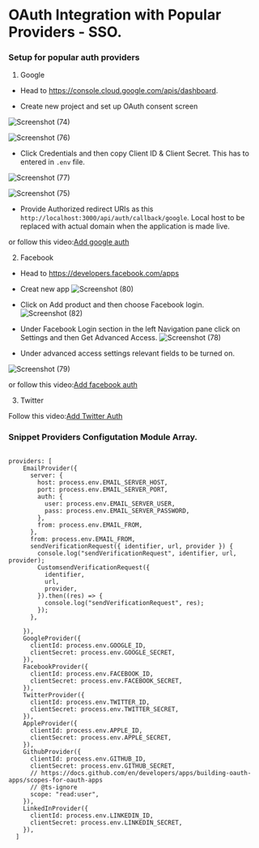# OAuth Integration with Popular Providers - SSO.

### Setup for popular auth providers

1. Google

- Head to https://console.cloud.google.com/apis/dashboard.

- Create new project and set up OAuth consent screen

![Screenshot (74)](https://user-images.githubusercontent.com/69457813/226809591-68320823-ff78-4fc4-a28a-7f1f7e4c3732.png)

![Screenshot (76)](https://user-images.githubusercontent.com/69457813/226809600-84ca4952-573d-4fd7-9c1d-801069cc5281.png)

- Click Credentials and then copy Client ID & Client Secret. This has to entered in `.env` file.

![Screenshot (77)](https://user-images.githubusercontent.com/69457813/226809608-d7a0040b-7d41-4e7e-80a0-a3ec91c321cf.png)

![Screenshot (75)](https://user-images.githubusercontent.com/69457813/226809598-f0e525d4-11e4-4c42-a2c6-658a9ef67366.png)

- Provide Authorized redirect URIs as this `http://localhost:3000/api/auth/callback/google`. Local host to be replaced with actual domain when the application is made live.

or follow this video:[Add google auth](https://youtu.be/QXgFaHEuJOE)

2. Facebook

- Head to https://developers.facebook.com/apps

- Creat new app
  ![Screenshot (80)](https://user-images.githubusercontent.com/69457813/226816968-bd6275a4-c42d-40ea-9bae-b329781dd11a.png)

- Click on Add product and then choose Facebook login.
  ![Screenshot (82)](https://user-images.githubusercontent.com/69457813/226816976-9483aa5d-73a9-493a-a47d-afb85f69ffaa.png)

- Under Facebook Login section in the left Navigation pane click on Settings and then Get Advanced Access.
  ![Screenshot (78)](https://user-images.githubusercontent.com/69457813/226816984-10f96b4d-081e-4002-a13e-25678fbdf4da.png)

- Under advanced access settings relevant fields to be turned on.

![Screenshot (79)](https://user-images.githubusercontent.com/69457813/226816985-acb60ef9-594f-4efd-a80b-9de10d279927.png)

or follow this video:[Add facebook auth](https://youtu.be/eTpkgNBmrX8)

3. Twitter

Follow this video:[Add Twitter Auth](https://www.youtube.com/watch?v=Z6ibMSJIwlk&t)

### Snippet  Providers Configutation Module Array.

``` 

providers: [
    EmailProvider({
      server: {
        host: process.env.EMAIL_SERVER_HOST,
        port: process.env.EMAIL_SERVER_PORT,
        auth: {
          user: process.env.EMAIL_SERVER_USER,
          pass: process.env.EMAIL_SERVER_PASSWORD,
        },
        from: process.env.EMAIL_FROM,
      },
      from: process.env.EMAIL_FROM,
      sendVerificationRequest({ identifier, url, provider }) {
        console.log("sendVerificationRequest", identifier, url, provider);
        CustomsendVerificationRequest({
          identifier,
          url,
          provider,
        }).then((res) => {
          console.log("sendVerificationRequest", res);
        });
      },
      
    }),
    GoogleProvider({
      clientId: process.env.GOOGLE_ID,
      clientSecret: process.env.GOOGLE_SECRET,
    }),
    FacebookProvider({
      clientId: process.env.FACEBOOK_ID,
      clientSecret: process.env.FACEBOOK_SECRET,
    }),
    TwitterProvider({
      clientId: process.env.TWITTER_ID,
      clientSecret: process.env.TWITTER_SECRET,
    }),
    AppleProvider({
      clientId: process.env.APPLE_ID,
      clientSecret: process.env.APPLE_SECRET,
    }),
    GithubProvider({
      clientId: process.env.GITHUB_ID,
      clientSecret: process.env.GITHUB_SECRET,
      // https://docs.github.com/en/developers/apps/building-oauth-apps/scopes-for-oauth-apps
      // @ts-ignore
      scope: "read:user",
    }),
    LinkedInProvider({
      clientId: process.env.LINKEDIN_ID,
      clientSecret: process.env.LINKEDIN_SECRET,
    }),
  ]
  
  ```
